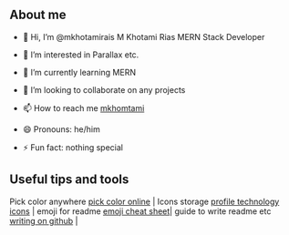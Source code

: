 ## About me

- 👋 Hi, I’m @mkhotamirais M Khotami Rias MERN Stack Developer

- 👀 I’m interested in Parallax etc.

- 🌱 I’m currently learning MERN

- 💞️ I’m looking to collaborate on any projects

- 📫 How to reach me [mkhomtami](mailto:mkhotamirais@gmail.com)

- 😄 Pronouns: he/him

- ⚡ Fun fact: nothing special

## Useful tips and tools
Pick color anywhere [pick color online](https://pickcoloronline.com/) | Icons storage [profile technology icons](https://marwin1991.github.io/profile-technology-icons/) | emoji for readme [emoji cheat sheet](https://github.com/ikatyang/emoji-cheat-sheet/tree/master?tab=readme-ov-file)| guide to write readme etc [writing on github](https://docs.github.com/en/get-started/writing-on-github/getting-started-with-writing-and-formatting-on-github/quickstart-for-writing-on-github) |

